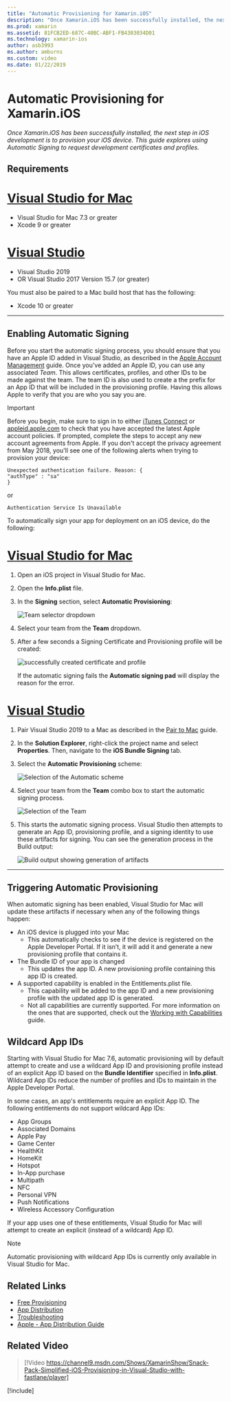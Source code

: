 ```yaml
---
title: "Automatic Provisioning for Xamarin.iOS"
description: "Once Xamarin.iOS has been successfully installed, the next step in iOS development is to provision your iOS device. This guide explores using Automatic Signing  to request development certificates and profiles."
ms.prod: xamarin
ms.assetid: 81FCB2ED-687C-40BC-ABF1-FB4303034D01
ms.technology: xamarin-ios
author: asb3993
ms.author: amburns
ms.custom: video
ms.date: 01/22/2019
---
```


# Automatic Provisioning for Xamarin.iOS

_Once Xamarin.iOS has been successfully installed, the next step in iOS development is to provision your iOS device. This guide explores using Automatic Signing to request development certificates and profiles._

## Requirements

# [Visual Studio for Mac](#tab/macos)

- Visual Studio for Mac 7.3 or greater
- Xcode 9 or greater

# [Visual Studio](#tab/windows)

- Visual Studio 2019
- OR Visual Studio 2017 Version 15.7 (or greater)

You must also be paired to a Mac build host that has the following:

- Xcode 10 or greater

-----

## Enabling Automatic Signing

Before you start the automatic signing process, you should ensure that you have an Apple ID added in Visual Studio, as described in the [Apple Account Management](~/cross-platform/macios/apple-account-management.md) guide. Once you've added an Apple ID, you can use any associated _Team_. This allows certificates, profiles, and other IDs to be made against the team. The team ID is also used to create a the prefix for an App ID that will be included in the provisioning profile. Having this allows Apple to verify that you are who you say you are.

> [!IMPORTANT]
> Before you begin, make sure to sign in to either [iTunes Connect](https://itunesconnect.apple.com/) or [appleid.apple.com](https://appleid.apple.com) to check that you have accepted the latest Apple account policies. If prompted, complete the steps to accept any new account agreements from Apple. If you don't accept the privacy agreement from May 2018, you'll see one of the following alerts when trying to provision your device:
> ```
> Unexpected authentication failure. Reason: {
> "authType" : "sa"
> }
> ```
> or
> ```
> Authentication Service Is Unavailable
> ```

To automatically sign your app for deployment on an iOS device, do the following:

# [Visual Studio for Mac](#tab/macos)

1. Open an iOS project in Visual Studio for Mac.

2. Open the **Info.plist** file.

3. In the **Signing** section, select **Automatic Provisioning**:

    ![Team selector dropdown](automatic-provisioning-images/image2.png)

4. Select your team from the **Team** dropdown.

5. After a few seconds a Signing Certificate and Provisioning profile will be created:

    ![successfully created certificate and profile](automatic-provisioning-images/image5.png)

    If the automatic signing fails the **Automatic signing pad** will display the reason for the error.

# [Visual Studio](#tab/windows)

1. Pair Visual Studio 2019 to a Mac as described in the [Pair to Mac](~/ios/get-started/installation/windows/connecting-to-mac/index.md) guide.

2. In the **Solution Explorer**, right-click the project name and select **Properties**. Then, navigate to the **iOS Bundle Signing** tab.

3. Select the **Automatic Provisioning** scheme:

    ![Selection of the Automatic scheme](automatic-provisioning-images/prov4.png)

4. Select your team from the **Team** combo box to start the automatic signing process.

    ![Selection of the Team](automatic-provisioning-images/prov3.png)

5. This starts the automatic signing process. Visual Studio then attempts to generate an App ID, provisioning profile, and a signing identity to use these artifacts for signing. You can see the generation process in the Build output:

    ![Build output showing generation of artifacts](automatic-provisioning-images/prov5.png)

-----

## Triggering Automatic Provisioning

When automatic signing has been enabled, Visual Studio for Mac will update these artifacts if necessary when any of the following things happen:

* An iOS device is plugged into your Mac
    - This automatically checks to see if the device is registered on the Apple Developer Portal. If it isn’t, it will add it and generate a new provisioning profile that contains it.
* The Bundle ID of your app is changed
    - This updates the app ID. A new provisioning profile containing this app ID is created.
* A supported capability is enabled in the Entitlements.plist file.
    - This capability will be added to the app ID and a new provisioning profile with the updated app ID is generated.
    - Not all capabilities are currently supported. For more information on the ones that are supported, check out the [Working with Capabilities](~/ios/deploy-test/provisioning/capabilities/index.md) guide.

## Wildcard App IDs

Starting with Visual Studio for Mac 7.6, automatic provisioning will by
default attempt to create and use a wildcard App ID and provisioning
profile instead of an explicit App ID based on the **Bundle Identifier**
specified in **Info.plist**. Wildcard App IDs reduce the number of profiles
and IDs to maintain in the Apple Developer Portal.

In some cases, an app's entitlements require an explicit App ID. The
following entitlements do not support wildcard App IDs:

- App Groups
- Associated Domains
- Apple Pay
- Game Center
- HealthKit
- HomeKit
- Hotspot
- In-App purchase
- Multipath
- NFC
- Personal VPN
- Push Notifications
- Wireless Accessory Configuration

If your app uses one of these entitlements, Visual Studio for Mac will
attempt to create an explicit (instead of a wildcard) App ID.

> [!NOTE]
> Automatic provisioning with wildcard App IDs is currently only available
> in Visual Studio for Mac.

## Related Links

- [Free Provisioning](~/ios/get-started/installation/device-provisioning/free-provisioning.md)
- [App Distribution](~/ios/deploy-test/app-distribution/index.md)
- [Troubleshooting](~/ios/deploy-test/troubleshooting.md)
- [Apple - App Distribution Guide](https://developer.apple.com/library/ios/documentation/IDEs/Conceptual/AppDistributionGuide/Introduction/Introduction.html)

## Related Video

> [!Video https://channel9.msdn.com/Shows/XamarinShow/Snack-Pack-Simplified-iOS-Provisioning-in-Visual-Studio-with-fastlane/player]

[!include[](~/essentials/includes/xamarin-show-essentials.md)]
